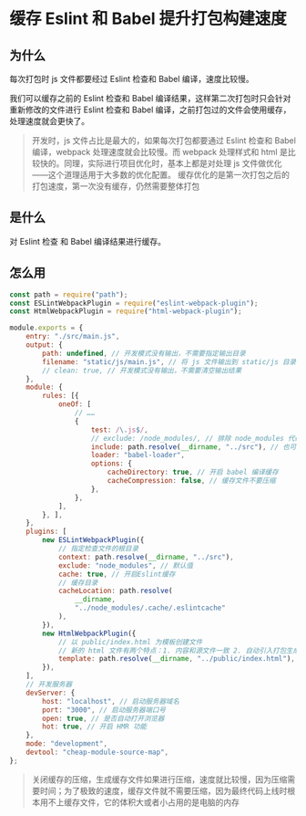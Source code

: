 # 缓存 Eslint 和 Babel 提升打包构建速度

## 为什么

每次打包时 js 文件都要经过 Eslint 检查和 Babel 编译，速度比较慢。

我们可以缓存之前的 Eslint 检查和 Babel 编译结果，这样第二次打包时只会针对重新修改的文件进行 Eslint 检查和 Babel 编译，之前打包过的文件会使用缓存，处理速度就会更快了。

> 开发时，js 文件占比是最大的，如果每次打包都要通过 Eslint 检查和 Babel 编译，webpack 处理速度就会比较慢。而 webpack 处理样式和 html 是比较快的。同理，实际进行项目优化时，基本上都是对处理 js 文件做优化——这个道理适用于大多数的优化配置。
> 缓存优化的是第一次打包之后的打包速度，第一次没有缓存，仍然需要整体打包

## 是什么

对 Eslint 检查 和 Babel 编译结果进行缓存。

## 怎么用

```javascript
const path = require("path");
const ESLintWebpackPlugin = require("eslint-webpack-plugin");
const HtmlWebpackPlugin = require("html-webpack-plugin");

module.exports = {
    entry: "./src/main.js",
    output: {
        path: undefined, // 开发模式没有输出，不需要指定输出目录
        filename: "static/js/main.js", // 将 js 文件输出到 static/js 目录中
        // clean: true, // 开发模式没有输出，不需要清空输出结果
    },
    module: {
        rules: [{
            oneOf: [
                // ……
                {
                    test: /\.js$/,
                    // exclude: /node_modules/, // 排除 node_modules 代码不编译
                    include: path.resolve(__dirname, "../src"), // 也可以用包含
                    loader: "babel-loader",
                    options: {
                        cacheDirectory: true, // 开启 babel 编译缓存
                        cacheCompression: false, // 缓存文件不要压缩
                    },
                },
            ],
        }, ],
    },
    plugins: [
        new ESLintWebpackPlugin({
            // 指定检查文件的根目录
            context: path.resolve(__dirname, "../src"),
            exclude: "node_modules", // 默认值
            cache: true, // 开启Eslint缓存
            // 缓存目录
            cacheLocation: path.resolve(
                __dirname,
                "../node_modules/.cache/.eslintcache"
            ),
        }),
        new HtmlWebpackPlugin({
            // 以 public/index.html 为模板创建文件
            // 新的 html 文件有两个特点：1. 内容和源文件一致 2. 自动引入打包生成的 js 等资源
            template: path.resolve(__dirname, "../public/index.html"),
        }),
    ],
    // 开发服务器
    devServer: {
        host: "localhost", // 启动服务器域名
        port: "3000", // 启动服务器端口号
        open: true, // 是否自动打开浏览器
        hot: true, // 开启 HMR 功能
    },
    mode: "development",
    devtool: "cheap-module-source-map",
};
```
> 关闭缓存的压缩，生成缓存文件如果进行压缩，速度就比较慢，因为压缩需要时间；为了极致的速度，缓存文件就不需要压缩，因为最终代码上线时根本用不上缓存文件，它的体积大或者小占用的是电脑的内存
